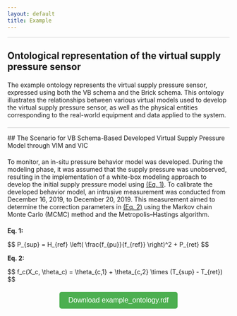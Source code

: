 ```yaml
---
layout: default
title: Example
---
```


<hr class="thin">

## Ontological representation of the virtual supply pressure sensor

<p class="spaced">
The example ontology represents the virtual supply pressure sensor, expressed using both the VB schema and the Brick schema. This ontology illustrates the relationships between various virtual models used to develop the virtual supply pressure sensor, as well as the physical entities corresponding to the real-world equipment and data applied to the system. 
</p>

<script type="text/javascript" id="MathJax-script" async
  src="https://cdn.jsdelivr.net/npm/mathjax@3/es5/tex-mml-chtml.js">
</script>

<hr class="thin">
## The Scenario for VB Schema-Based Developed Virtual Supply Pressure Model through VIM and VIC

<p class="spaced">
To monitor, an in-situ pressure behavior model was developed. During the modeling phase, it was assumed that the supply pressure was unobserved, resulting in the implementation of a white-box modeling approach to develop the initial supply pressure model using <a href="#eq1">(Eq. 1)</a>. To calibrate the developed behavior model, an intrusive measurement was conducted from December 16, 2019, to December 20, 2019. This measurement aimed to determine the correction parameters in <a href="#eq2">(Eq. 2)</a> using the Markov chain Monte Carlo (MCMC) method and the Metropolis–Hastings algorithm.
</p>

<p id="eq1"><strong>Eq. 1:</strong></p>
<p>$$ P_{sup} = H_{ref} \left( \frac{f_{pu}}{f_{ref}} \right)^2 + P_{ret} $$</p>

<p id="eq2"><strong>Eq. 2:</strong></p>
<p>$$ f_c(X_c, \theta_c) = \theta_{c,1} + \theta_{c,2} \times (T_{sup} - T_{ret}) $$</p>

<p class="spaced">
</p>
<p class="spaced">
</p>
<p class="spaced">
</p>
<p class="spaced">
</p>

<p align="center">
    <a href="https://raw.githubusercontent.com/your-username/your-repo/main/assets/example_ontology.rdf" download="example_ontology.rdf">
        <button style="padding: 10px 20px; font-size: 16px; background-color: #4CAF50; color: white; border: none; border-radius: 5px;">
            Download example_ontology.rdf
        </button>
    </a>
</p>



<style>
    .spaced {
        margin-top: 20px;
        margin-bottom: 20px;
    }
    
    hr.thin {
        border: 0;
        height: 1px;
        background: #ccc;
    }
</style>
